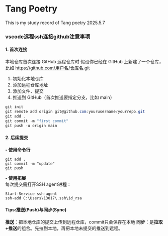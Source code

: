 # Tang Poetry
This is my study record of Tang poetry 
2025.5.7  

### **vscode远程ssh连接github注意事项**
#### **1. 首次连接**
本地仓库首次连接 GitHub 远程仓库时
假设你已经在 GitHub 上新建了一个仓库，比如 https://github.com/用户名/仓库名.git
1. 初始化本地仓库
2. 添加远程仓库地址
3. 添加文件、提交
4. 推送到 GitHub（首次推送要指定分支，比如 main）
```powershell
git init
git remote add origin git@github.com:yourusername/yourrepo.git
git add .
git commit -m "first commit"
git push -u origin main
```
#### **2. 后续提交**
**- 使用命令行**
```
git add .  
git commit -m "update"  
git push
```
**- 使用拓展**  
每次提交需打开SSH agent进程：  
```
Start-Service ssh-agent  
ssh-add C:\Users\13017\.ssh\id_rsa
```

#### Tips:推送(Push)与同步(Sync)  
**推送**：把本地仓库的提交上传到远程仓库，commit只会保存在本地
**同步**：是**拉取+推送**的组合。先拉到本地，再把本地未提交的推送到远程。